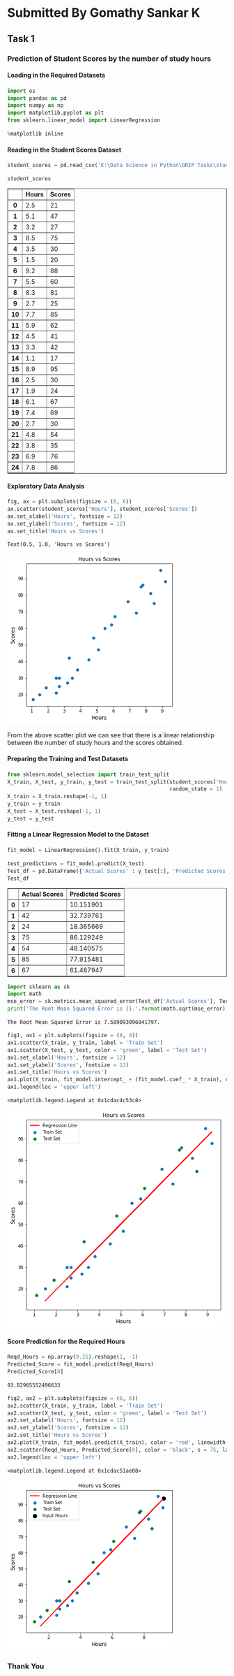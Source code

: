 # Submitted By Gomathy Sankar K
## Task 1
### Prediction of Student Scores by the number of study hours

#### Loading in the Required Datasets


```python
import os
import pandas as pd
import numpy as np
import matplotlib.pyplot as plt
from sklearn.linear_model import LinearRegression
```


```python
%matplotlib inline
```

#### Reading in the Student Scores Dataset


```python
student_scores = pd.read_csv('E:\Data Science in Python\GRIP Tasks\student_scores - student_scores.csv')
```


```python
student_scores
```




<div>
<style scoped>
    .dataframe tbody tr th:only-of-type {
        vertical-align: middle;
    }

    .dataframe tbody tr th {
        vertical-align: top;
    }

    .dataframe thead th {
        text-align: right;
    }
</style>
<table border="1" class="dataframe">
  <thead>
    <tr style="text-align: right;">
      <th></th>
      <th>Hours</th>
      <th>Scores</th>
    </tr>
  </thead>
  <tbody>
    <tr>
      <th>0</th>
      <td>2.5</td>
      <td>21</td>
    </tr>
    <tr>
      <th>1</th>
      <td>5.1</td>
      <td>47</td>
    </tr>
    <tr>
      <th>2</th>
      <td>3.2</td>
      <td>27</td>
    </tr>
    <tr>
      <th>3</th>
      <td>8.5</td>
      <td>75</td>
    </tr>
    <tr>
      <th>4</th>
      <td>3.5</td>
      <td>30</td>
    </tr>
    <tr>
      <th>5</th>
      <td>1.5</td>
      <td>20</td>
    </tr>
    <tr>
      <th>6</th>
      <td>9.2</td>
      <td>88</td>
    </tr>
    <tr>
      <th>7</th>
      <td>5.5</td>
      <td>60</td>
    </tr>
    <tr>
      <th>8</th>
      <td>8.3</td>
      <td>81</td>
    </tr>
    <tr>
      <th>9</th>
      <td>2.7</td>
      <td>25</td>
    </tr>
    <tr>
      <th>10</th>
      <td>7.7</td>
      <td>85</td>
    </tr>
    <tr>
      <th>11</th>
      <td>5.9</td>
      <td>62</td>
    </tr>
    <tr>
      <th>12</th>
      <td>4.5</td>
      <td>41</td>
    </tr>
    <tr>
      <th>13</th>
      <td>3.3</td>
      <td>42</td>
    </tr>
    <tr>
      <th>14</th>
      <td>1.1</td>
      <td>17</td>
    </tr>
    <tr>
      <th>15</th>
      <td>8.9</td>
      <td>95</td>
    </tr>
    <tr>
      <th>16</th>
      <td>2.5</td>
      <td>30</td>
    </tr>
    <tr>
      <th>17</th>
      <td>1.9</td>
      <td>24</td>
    </tr>
    <tr>
      <th>18</th>
      <td>6.1</td>
      <td>67</td>
    </tr>
    <tr>
      <th>19</th>
      <td>7.4</td>
      <td>69</td>
    </tr>
    <tr>
      <th>20</th>
      <td>2.7</td>
      <td>30</td>
    </tr>
    <tr>
      <th>21</th>
      <td>4.8</td>
      <td>54</td>
    </tr>
    <tr>
      <th>22</th>
      <td>3.8</td>
      <td>35</td>
    </tr>
    <tr>
      <th>23</th>
      <td>6.9</td>
      <td>76</td>
    </tr>
    <tr>
      <th>24</th>
      <td>7.8</td>
      <td>86</td>
    </tr>
  </tbody>
</table>
</div>



#### Exploratory Data Analysis


```python
fig, ax = plt.subplots(figsize = (6, 6))
ax.scatter(student_scores['Hours'], student_scores['Scores'])
ax.set_xlabel('Hours', fontsize = 12)
ax.set_ylabel('Scores', fontsize = 12)
ax.set_title('Hours vs Scores')
```




    Text(0.5, 1.0, 'Hours vs Scores')




![png](output_8_1.png)


From the above scatter plot we can see that there is a linear relationship between the number of study hours and the scores obtained.

#### Preparing the Training and Test Datasets


```python
from sklearn.model_selection import train_test_split
X_train, X_test, y_train, y_test = train_test_split(student_scores['Hours'].values, student_scores['Scores'].values, 
                                                    random_state = 1)
X_train = X_train.reshape(-1, 1)
y_train = y_train
X_test = X_test.reshape(-1, 1)
y_test = y_test
```

#### Fitting a Linear Regression Model to the Dataset


```python
fit_model = LinearRegression().fit(X_train, y_train)
```


```python
test_predictions = fit_model.predict(X_test)
Test_df = pd.DataFrame({'Actual Scores' : y_test[:], 'Predicted Scores' : test_predictions[:]})
Test_df
```




<div>
<style scoped>
    .dataframe tbody tr th:only-of-type {
        vertical-align: middle;
    }

    .dataframe tbody tr th {
        vertical-align: top;
    }

    .dataframe thead th {
        text-align: right;
    }
</style>
<table border="1" class="dataframe">
  <thead>
    <tr style="text-align: right;">
      <th></th>
      <th>Actual Scores</th>
      <th>Predicted Scores</th>
    </tr>
  </thead>
  <tbody>
    <tr>
      <th>0</th>
      <td>17</td>
      <td>10.151901</td>
    </tr>
    <tr>
      <th>1</th>
      <td>42</td>
      <td>32.739761</td>
    </tr>
    <tr>
      <th>2</th>
      <td>24</td>
      <td>18.365669</td>
    </tr>
    <tr>
      <th>3</th>
      <td>75</td>
      <td>86.129249</td>
    </tr>
    <tr>
      <th>4</th>
      <td>54</td>
      <td>48.140575</td>
    </tr>
    <tr>
      <th>5</th>
      <td>85</td>
      <td>77.915481</td>
    </tr>
    <tr>
      <th>6</th>
      <td>67</td>
      <td>61.487947</td>
    </tr>
  </tbody>
</table>
</div>




```python
import sklearn as sk
import math
mse_error = sk.metrics.mean_squared_error(Test_df['Actual Scores'], Test_df['Predicted Scores'])
print('The Root Mean Squared Error is {}.'.format(math.sqrt(mse_error)))
```

    The Root Mean Squared Error is 7.589093096841797.
    


```python
fig1, ax1 = plt.subplots(figsize = (8, 8))
ax1.scatter(X_train, y_train, label = 'Train Set')
ax1.scatter(X_test, y_test, color = 'green', label = 'Test Set')
ax1.set_xlabel('Hours', fontsize = 12)
ax1.set_ylabel('Scores', fontsize = 12)
ax1.set_title('Hours vs Scores')
ax1.plot(X_train, fit_model.intercept_ + (fit_model.coef_ * X_train), color = 'red', linewidth = 2, label = 'Regression Line')
ax1.legend(loc = 'upper left')
```




    <matplotlib.legend.Legend at 0x1cdac4c53c8>




![png](output_16_1.png)


#### Score Prediction for the Required Hours 


```python
Reqd_Hours = np.array(9.25).reshape(1, -1)
Predicted_Score = fit_model.predict(Reqd_Hours)
Predicted_Score[0]
```




    93.82965552496633




```python
fig2, ax2 = plt.subplots(figsize = (6, 6))
ax2.scatter(X_train, y_train, label = 'Train Set')
ax2.scatter(X_test, y_test, color = 'green', label = 'Test Set')
ax2.set_xlabel('Hours', fontsize = 12)
ax2.set_ylabel('Scores', fontsize = 12)
ax2.set_title('Hours vs Scores')
ax2.plot(X_train, fit_model.predict(X_train), color = 'red', linewidth = 2, label = 'Regression Line')
ax2.scatter(Reqd_Hours, Predicted_Score[0], color = 'black', s = 75, label = 'Input Hours')
ax2.legend(loc = 'upper left')
```




    <matplotlib.legend.Legend at 0x1cdac51ae08>




![png](output_19_1.png)


### Thank You

